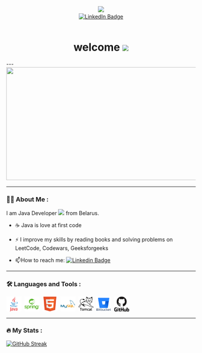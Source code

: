<div id="header" align="center">
  <img src="https://media.giphy.com/media/BqS4AUPqURExtzytXC/giphy.gif" width="100"/>
</div>

<div id="badges" align="center">
 <a href="https://www.linkedin.com/in/alena-bunko-b928851b3/">
  <img src="https://img.shields.io/badge/LinkedIn-blue?style=for-the-badge&logo=linkedin&logoColor=white" alt="LinkedIn Badge"/>
  </a>
</div>

<div id="counter" align="center">
<img src="https://komarev.com/ghpvc/?username=your-github-username&style=flat-square&color=blue" alt=""/>
</div>

<div id="welcome" align="center">
<h1>
  welcome
  <img src="https://media.giphy.com/media/hvRJCLFzcasrR4ia7z/giphy.gif" width="30px"/>
</h1>
</div>
---
<div align="center">
  <img src="https://krot.info/uploads/posts/2021-03/1614568984_17-p-devushka-za-kompyuterom-art-kartinki-23.jpg" width="600" height="300"/>
</div>

---

### :woman_technologist: About Me :

I am Java Developer <img src="https://media.giphy.com/media/WUlplcMpOCEmTGBtBW/giphy.gif" width="30"> from Belarus.

- :coffee: Java is love at first code

- :zap: I improve my skills by reading books and solving problems on LeetCode, Codewars, Geeksforgeeks

- :mailbox:How to reach me: [![Linkedin Badge](https://img.shields.io/badge/-AlenaBunko-blue?style=flat&logo=Linkedin&logoColor=white)](https://www.linkedin.com/in/alena-bunko-b928851b3/)

---

### :hammer_and_wrench: Languages and Tools :

<div>
<img src="https://github.com/devicons/devicon/blob/master/icons/java/java-original-wordmark.svg" title="Java" alt="Java" width="40" height="40"/>&nbsp;
<img src="https://github.com/devicons/devicon/blob/master/icons/spring/spring-original-wordmark.svg" title="Spring" alt="Spring" width="40" height="40"/>&nbsp;
<img src="https://github.com/devicons/devicon/blob/master/icons/html5/html5-original.svg" title="HTML5" alt="HTML" width="40" height="40"/>&nbsp;
<img src="https://github.com/devicons/devicon/blob/master/icons/mysql/mysql-original-wordmark.svg" title="MySQL"  alt="MySQL" width="40" height="40"/>&nbsp;
<img src="https://github.com/devicons/devicon/blob/master/icons/tomcat/tomcat-line-wordmark.svg" title="Tomcat"  alt="Tomcat" width="40" height="40"/>&nbsp;  
<img src="https://github.com/devicons/devicon/blob/1119b9f84c0290e0f0b38982099a2bd027a48bf1/icons/bitbucket/bitbucket-original-wordmark.svg" title="Bitbucket"  alt="Bitbucket" width="40" height="40"/>&nbsp; 
<img src="https://github.com/devicons/devicon/blob/1119b9f84c0290e0f0b38982099a2bd027a48bf1/icons/github/github-original-wordmark.svg"  title="Github"  alt="Github" width="40" height="40"/>&nbsp; 
</div>

---

### :fire: My Stats :

[![GitHub Streak](http://github-readme-streak-stats.herokuapp.com?user=AlenaBunko&theme=dark&background=000000)](https://git.io/streak-stats)
